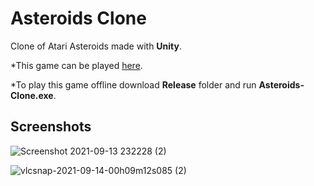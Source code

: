 # Asteroids Clone
 Clone of Atari Asteroids made with **Unity**.</br>
 
 *This game can be played 
 [here](https://souvik-2000.itch.io/asteroids-clone).
 
 *To play this game offline download **Release** folder and run **Asteroids-Clone.exe**.
 
 ## Screenshots
![Screenshot 2021-09-13 232228 (2)](https://user-images.githubusercontent.com/35128994/133289301-d8c67f72-73d6-4f2d-9261-f72c81b0f791.png)


![vlcsnap-2021-09-14-00h09m12s085 (2)](https://user-images.githubusercontent.com/35128994/133289371-4c20a415-df95-4998-b8de-fef4428e26ae.png)
